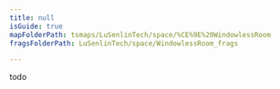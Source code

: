 ```yaml
---
title: null
isGuide: true
mapFolderPath: tsmaps/LuSenlinTech/space/%CE%9E%20WindowlessRoom
fragsFolderPath: LuSenlinTech/space/WindowlessRoom_frags

---
```



<!-- tsGuideRenderComment {"guide":{"id":"yGAzHl1g2","path":"LuSenlinTech/space","fragmentFolderPath":"LuSenlinTech/space/WindowlessRoom_frags"},"fragment":{"id":"yGAzHl1g2","topLevelMapKey":"s7SMNu079","mapKeyChain":"s7SMNu079","guideID":"yGAzHl1hK","guidePath":"c:/GitHub/MuddySpud/MuddySpud.github.io/tsmaps/LuSenlinTech/space/WindowlessRoom.tsmap","chartKey":"s7SMNu079","isLeaf":true,"options":[]}} -->

todo